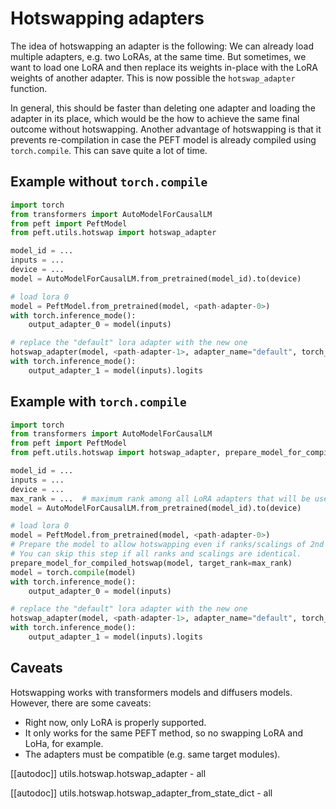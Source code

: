 <!--⚠️ Note that this file is in Markdown but contain specific syntax for our doc-builder (similar to MDX) that may not be
rendered properly in your Markdown viewer.
-->

# Hotswapping adapters

The idea of hotswapping an adapter is the following: We can already load multiple adapters, e.g. two LoRAs, at the same time. But sometimes, we want to load one LoRA and then replace its weights in-place with the LoRA weights of another adapter. This is now possible the `hotswap_adapter` function.

In general, this should be faster than deleting one adapter and loading the adapter in its place, which would be the how to achieve the same final outcome without hotswapping. Another advantage of hotswapping is that it prevents re-compilation in case the PEFT model is already compiled using `torch.compile`. This can save quite a lot of time.

## Example without `torch.compile`

```python
import torch
from transformers import AutoModelForCausalLM
from peft import PeftModel
from peft.utils.hotswap import hotswap_adapter

model_id = ...
inputs = ...
device = ...
model = AutoModelForCausalLM.from_pretrained(model_id).to(device)

# load lora 0
model = PeftModel.from_pretrained(model, <path-adapter-0>)
with torch.inference_mode():
    output_adapter_0 = model(inputs)

# replace the "default" lora adapter with the new one
hotswap_adapter(model, <path-adapter-1>, adapter_name="default", torch_device=device)
with torch.inference_mode():
    output_adapter_1 = model(inputs).logits
```

## Example with `torch.compile`

```python
import torch
from transformers import AutoModelForCausalLM
from peft import PeftModel
from peft.utils.hotswap import hotswap_adapter, prepare_model_for_compiled_hotswap

model_id = ...
inputs = ...
device = ...
max_rank = ...  # maximum rank among all LoRA adapters that will be used
model = AutoModelForCausalLM.from_pretrained(model_id).to(device)

# load lora 0
model = PeftModel.from_pretrained(model, <path-adapter-0>)
# Prepare the model to allow hotswapping even if ranks/scalings of 2nd adapter differ.
# You can skip this step if all ranks and scalings are identical.
prepare_model_for_compiled_hotswap(model, target_rank=max_rank)
model = torch.compile(model)
with torch.inference_mode():
    output_adapter_0 = model(inputs)

# replace the "default" lora adapter with the new one
hotswap_adapter(model, <path-adapter-1>, adapter_name="default", torch_device=device)
with torch.inference_mode():
    output_adapter_1 = model(inputs).logits
```

## Caveats

Hotswapping works with transformers models and diffusers models. However, there are some caveats:

- Right now, only LoRA is properly supported.
- It only works for the same PEFT method, so no swapping LoRA and LoHa, for example.
- The adapters must be compatible (e.g. same target modules).

[[autodoc]] utils.hotswap.hotswap_adapter
    - all

[[autodoc]] utils.hotswap.hotswap_adapter_from_state_dict
    - all
